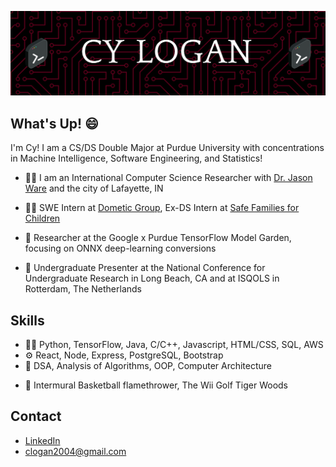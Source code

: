 ![Header](./github-header-image.png)

<!-- Main content -->
## What's Up! 😄
I'm Cy! I am a CS/DS Double Major at Purdue University with concentrations in Machine Intelligence, Software Engineering, and Statistics!

- 👨‍🏫 I am an International Computer Science Researcher with <a href="https://jasonwarephd.com/">Dr. Jason Ware</a> and the city of Lafayette, IN

- 👨‍💻 SWE Intern at <a href="https://www.dometicgroup.com/en-us">Dometic Group</a>, Ex-DS Intern at <a href = "https://safe-families.org/">Safe Families for Children</a>

- 🚀 Researcher at the Google x Purdue TensorFlow Model Garden, focusing on ONNX deep-learning conversions

- 👥 Undergraduate Presenter at the National Conference for Undergraduate Research in Long Beach, CA and at ISQOLS in Rotterdam, The Netherlands

## Skills
- 👨‍💻 Python, TensorFlow, Java, C/C++, Javascript, HTML/CSS, SQL, AWS
- ⚙️ React, Node, Express, PostgreSQL, Bootstrap
- 💽 DSA, Analysis of Algorithms, OOP, Computer Architecture
+ 🏀 Intermural Basketball flamethrower, The Wii Golf Tiger Woods

## Contact
- <a href="https://www.linkedin.com/in/cy-logan/">LinkedIn</a>
- clogan2004@gmail.com
